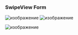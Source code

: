 ### SwipeView Form

![изображение](https://github.com/mrglaster/ISU-HW-QML/assets/50916604/1dd30078-a831-4307-ab88-dfc2a01ad509)   ![изображение](https://github.com/mrglaster/ISU-HW-QML/assets/50916604/fe0c36a3-9f19-4297-905b-6f677b145110)

![изображение](https://github.com/mrglaster/ISU-HW-QML/assets/50916604/23384f89-ce51-4b17-a1ca-5a3f351492a4)

